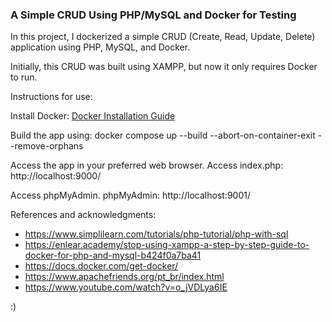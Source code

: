 <h3>A Simple CRUD Using PHP/MySQL and Docker for Testing</h3>

In this project, I dockerized a simple CRUD (Create, Read, Update, Delete) application using PHP, MySQL, and Docker.

Initially, this CRUD was built using XAMPP, but now it only requires Docker to run.

Instructions for use:

Install Docker: [Docker Installation Guide](https://docs.docker.com/get-docker/)

Build the app using: docker compose up --build --abort-on-container-exit --remove-orphans

Access the app in your preferred web browser. Access index.php: http://localhost:9000/

Access phpMyAdmin. phpMyAdmin: http://localhost:9001/

References and acknowledgments:
- https://www.simplilearn.com/tutorials/php-tutorial/php-with-sql
- https://enlear.academy/stop-using-xampp-a-step-by-step-guide-to-docker-for-php-and-mysql-b424f0a7ba41
- https://docs.docker.com/get-docker/
- https://www.apachefriends.org/pt_br/index.html
- https://www.youtube.com/watch?v=o_jVDLya6IE

:)
